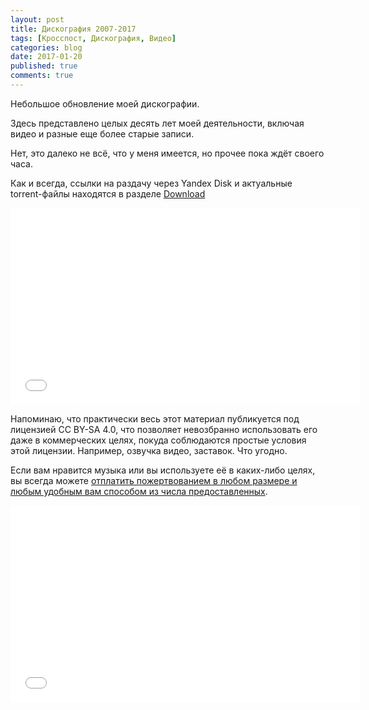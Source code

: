 ```yaml
---
layout: post
title: Дискография 2007-2017
tags: [Кросспост, Дискография, Видео]
categories: blog
date: 2017-01-20
published: true
comments: true
---
```

Небольшое обновление моей дискографии.

Здесь представлено целых десять лет моей деятельности, включая видео и разные еще более старые записи.

Нет, это далеко не всё, что у меня имеется, но прочее пока ждёт своего часа.

Как и всегда, ссылки на раздачу через Yandex Disk и актуальные torrent-файлы находятся в разделе [Download](https://omega9.github.io/download/)

<iframe width="560" height="315" src="//www.youtube.com/embed/IV1WJPnuRSs" frameborder="0"> </iframe>

Напоминаю, что практически весь этот материал публикуется под лицензией CC BY-SA 4.0, что позволяет невозбранно использовать его даже в коммерческих целях, покуда соблюдаются простые условия этой лицензии.
Например, озвучка видео, заставок. Что угодно.

Если вам нравится музыка или вы используете её в каких-либо целях, вы всегда можете [отплатить пожертвованием в любом размере и любым удобным вам способом из числа предоставленных](https://omega9.github.io/donation/).

<iframe width="560" height="315" src="//www.youtube.com/embed/k6FasEzIWr8" frameborder="0"> </iframe>
